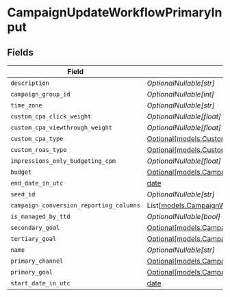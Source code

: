 # CampaignUpdateWorkflowPrimaryInput


## Fields

| Field                                                                                                                                      | Type                                                                                                                                       | Required                                                                                                                                   | Description                                                                                                                                |
| ------------------------------------------------------------------------------------------------------------------------------------------ | ------------------------------------------------------------------------------------------------------------------------------------------ | ------------------------------------------------------------------------------------------------------------------------------------------ | ------------------------------------------------------------------------------------------------------------------------------------------ |
| `description`                                                                                                                              | *OptionalNullable[str]*                                                                                                                    | :heavy_minus_sign:                                                                                                                         | N/A                                                                                                                                        |
| `campaign_group_id`                                                                                                                        | *OptionalNullable[int]*                                                                                                                    | :heavy_minus_sign:                                                                                                                         | N/A                                                                                                                                        |
| `time_zone`                                                                                                                                | *OptionalNullable[str]*                                                                                                                    | :heavy_minus_sign:                                                                                                                         | N/A                                                                                                                                        |
| `custom_cpa_click_weight`                                                                                                                  | *OptionalNullable[float]*                                                                                                                  | :heavy_minus_sign:                                                                                                                         | N/A                                                                                                                                        |
| `custom_cpa_viewthrough_weight`                                                                                                            | *OptionalNullable[float]*                                                                                                                  | :heavy_minus_sign:                                                                                                                         | N/A                                                                                                                                        |
| `custom_cpa_type`                                                                                                                          | [Optional[models.CustomCPAType]](../models/customcpatype.md)                                                                               | :heavy_minus_sign:                                                                                                                         | N/A                                                                                                                                        |
| `custom_roas_type`                                                                                                                         | [Optional[models.CustomROASType]](../models/customroastype.md)                                                                             | :heavy_minus_sign:                                                                                                                         | N/A                                                                                                                                        |
| `impressions_only_budgeting_cpm`                                                                                                           | *OptionalNullable[float]*                                                                                                                  | :heavy_minus_sign:                                                                                                                         | N/A                                                                                                                                        |
| `budget`                                                                                                                                   | [Optional[models.CampaignWorkflowBudgetInput]](../models/campaignworkflowbudgetinput.md)                                                   | :heavy_minus_sign:                                                                                                                         | N/A                                                                                                                                        |
| `end_date_in_utc`                                                                                                                          | [date](https://docs.python.org/3/library/datetime.html#date-objects)                                                                       | :heavy_minus_sign:                                                                                                                         | N/A                                                                                                                                        |
| `seed_id`                                                                                                                                  | *OptionalNullable[str]*                                                                                                                    | :heavy_minus_sign:                                                                                                                         | N/A                                                                                                                                        |
| `campaign_conversion_reporting_columns`                                                                                                    | List[[models.CampaignWorkflowCampaignConversionReportingColumnInput](../models/campaignworkflowcampaignconversionreportingcolumninput.md)] | :heavy_minus_sign:                                                                                                                         | N/A                                                                                                                                        |
| `is_managed_by_ttd`                                                                                                                        | *OptionalNullable[bool]*                                                                                                                   | :heavy_minus_sign:                                                                                                                         | N/A                                                                                                                                        |
| `secondary_goal`                                                                                                                           | [Optional[models.CampaignWorkflowROIGoalInput]](../models/campaignworkflowroigoalinput.md)                                                 | :heavy_minus_sign:                                                                                                                         | N/A                                                                                                                                        |
| `tertiary_goal`                                                                                                                            | [Optional[models.CampaignWorkflowROIGoalInput]](../models/campaignworkflowroigoalinput.md)                                                 | :heavy_minus_sign:                                                                                                                         | N/A                                                                                                                                        |
| `name`                                                                                                                                     | *OptionalNullable[str]*                                                                                                                    | :heavy_minus_sign:                                                                                                                         | N/A                                                                                                                                        |
| `primary_channel`                                                                                                                          | [Optional[models.CampaignChannelType]](../models/campaignchanneltype.md)                                                                   | :heavy_minus_sign:                                                                                                                         | N/A                                                                                                                                        |
| `primary_goal`                                                                                                                             | [Optional[models.CampaignWorkflowROIGoalInput]](../models/campaignworkflowroigoalinput.md)                                                 | :heavy_minus_sign:                                                                                                                         | N/A                                                                                                                                        |
| `start_date_in_utc`                                                                                                                        | [date](https://docs.python.org/3/library/datetime.html#date-objects)                                                                       | :heavy_minus_sign:                                                                                                                         | N/A                                                                                                                                        |